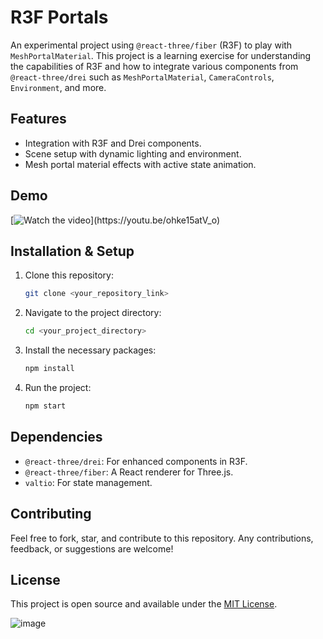 # R3F Portals

An experimental project using `@react-three/fiber` (R3F) to play with `MeshPortalMaterial`. This project is a learning exercise for understanding the capabilities of R3F and how to integrate various components from `@react-three/drei` such as `MeshPortalMaterial`, `CameraControls`, `Environment`, and more.

## Features
- Integration with R3F and Drei components.
- Scene setup with dynamic lighting and environment.
- Mesh portal material effects with active state animation.

## Demo
[![Watch the video]([https://shorturl.at/tRVZ4](https://media.giphy.com/media/v1.Y2lkPTc5MGI3NjExbG43N3U1bHhobWo1NDNkcHV5bzBjZHA1OGdsbGZzcWlzY3RnazZlbSZlcD12MV9pbnRlcm5hbF9naWZfYnlfaWQmY3Q9Zw/7pnxUlT4tC2JjhcfJb/giphy.gif))](https://youtu.be/ohke15atV_o)


## Installation & Setup
1. Clone this repository:
    ```bash
    git clone <your_repository_link>
    ```

2. Navigate to the project directory:
    ```bash
    cd <your_project_directory>
    ```

3. Install the necessary packages:
    ```bash
    npm install
    ```

4. Run the project:
    ```bash
    npm start
    ```

## Dependencies
- `@react-three/drei`: For enhanced components in R3F.
- `@react-three/fiber`: A React renderer for Three.js.
- `valtio`: For state management.

## Contributing
Feel free to fork, star, and contribute to this repository. Any contributions, feedback, or suggestions are welcome!

## License
This project is open source and available under the [MIT License](LICENSE).


![image](https://user-images.githubusercontent.com/6551176/221732091-23ee52cb-4150-42fa-b998-43628d7a6b0d.png)

